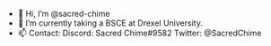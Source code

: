 - 👋 Hi, I’m @sacred-chime
- 🌱 I’m currently taking a BSCE at Drexel University.
- 📫 Contact:
        Discord: Sacred Chime#9582
        Twitter: @SacredChime
        
